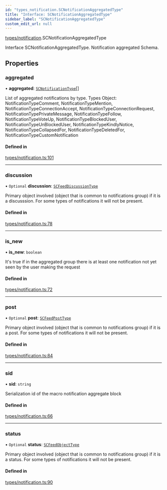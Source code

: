 ```yaml
---
id: "types_notification.SCNotificationAggregatedType"
title: "Interface: SCNotificationAggregatedType"
sidebar_label: "SCNotificationAggregatedType"
custom_edit_url: null
---
```


[types/notification](../modules/types_notification.md).SCNotificationAggregatedType

Interface SCNotificationAggregatedType.
Notification aggregated Schema.

## Properties

### aggregated

• **aggregated**: [`SCNotificationType`](types_notification.SCNotificationType.md)[]

List of aggregated notifications by type.
Types Object: NotificationTypeComment, NotificationTypeMention,
NotificationTypeConnectionAccept, NotificationTypeConnectionRequest,
NotificationTypePrivateMessage, NotificationTypeFollow, NotificationTypeVoteUp,
NotificationTypeBlockedUser, NotificationTypeUnBlockedUser,
NotificationTypeKindlyNotice, NotificationTypeCollapsedFor,
NotificationTypeDeletedFor, NotificationTypeCustomNotification

#### Defined in

[types/notification.ts:101](https://github.com/selfcommunity/community-ui/blob/1eb776a/packages/sc-core/src/types/notification.ts#L101)

___

### discussion

• `Optional` **discussion**: [`SCFeedDiscussionType`](types_feed.SCFeedDiscussionType.md)

Primary object involved (object that is common to notifications group)
if it is a discusssion. For some types of notifications it will not be present.

#### Defined in

[types/notification.ts:78](https://github.com/selfcommunity/community-ui/blob/1eb776a/packages/sc-core/src/types/notification.ts#L78)

___

### is\_new

• **is\_new**: `boolean`

It's true if in the aggregated group there is at least one
notification not yet seen by the user making the request

#### Defined in

[types/notification.ts:72](https://github.com/selfcommunity/community-ui/blob/1eb776a/packages/sc-core/src/types/notification.ts#L72)

___

### post

• `Optional` **post**: [`SCFeedPostType`](types_feed.SCFeedPostType.md)

Primary object involved (object that is common to notifications group)
if it is a post. For some types of notifications it will not be present.

#### Defined in

[types/notification.ts:84](https://github.com/selfcommunity/community-ui/blob/1eb776a/packages/sc-core/src/types/notification.ts#L84)

___

### sid

• **sid**: `string`

Serialization id of the macro notification aggregate block

#### Defined in

[types/notification.ts:66](https://github.com/selfcommunity/community-ui/blob/1eb776a/packages/sc-core/src/types/notification.ts#L66)

___

### status

• `Optional` **status**: [`SCFeedObjectType`](types_feed.SCFeedObjectType.md)

Primary object involved (object that is common to notifications group)
if it is a status. For some types of notifications it will not be present.

#### Defined in

[types/notification.ts:90](https://github.com/selfcommunity/community-ui/blob/1eb776a/packages/sc-core/src/types/notification.ts#L90)
